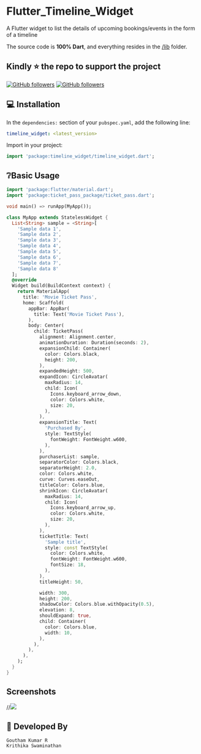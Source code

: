 # Flutter_Timeline_Widget


A Flutter widget to list the details of upcoming bookings/events in the form of a timeline

The source code is **100% Dart**, and everything resides in the [/lib](https://github.com/gouthamkumar253/flutter_timeline_widget) folder.

## Kindly :star: the repo to support the project
 [![GitHub followers](https://img.shields.io/github/followers/gouthamkumar253.svg?style=social&label=Follow)](https://github.com/gouthamkumar253)
 [![GitHub followers](https://img.shields.io/github/followers/ks-weasley.svg?style=social&label=Follow)](https://github.com/ks-weasley)

## 💻 Installation

In the `dependencies:` section of your `pubspec.yaml`, add the following line:

```yaml
timeline_widget: <latest_version>
```

Import in your project:
```dart
import 'package:timeline_widget/timeline_widget.dart';
```

## ❔Basic Usage
```dart
import 'package:flutter/material.dart';
import 'package:ticket_pass_package/ticket_pass.dart';

void main() => runApp(MyApp());

class MyApp extends StatelessWidget {
  List<String> sample = <String>[
    'Sample data 1',
    'Sample data 2',
    'Sample data 3',
    'Sample data 4',
    'Sample data 5',
    'Sample data 6',
    'Sample data 7',
    'Sample data 8'
  ];
  @override
  Widget build(BuildContext context) {
    return MaterialApp(
      title: 'Movie Ticket Pass',
      home: Scaffold(
        appBar: AppBar(
          title: Text('Movie Ticket Pass'),
        ),
        body: Center(
          child: TicketPass(
            alignment: Alignment.center,
            animationDuration: Duration(seconds: 2),
            expansionChild: Container(
              color: Colors.black,
              height: 200,
            ),
            expandedHeight: 500,
            expandIcon: CircleAvatar(
              maxRadius: 14,
              child: Icon(
                Icons.keyboard_arrow_down,
                color: Colors.white,
                size: 20,
              ),
            ),
            expansionTitle: Text(
              'Purchased By',
              style: TextStyle(
                fontWeight: FontWeight.w600,
              ),
            ),
            purchaserList: sample,
            separatorColor: Colors.black,
            separatorHeight: 2.0,
            color: Colors.white,
            curve: Curves.easeOut,
            titleColor: Colors.blue,
            shrinkIcon: CircleAvatar(
              maxRadius: 14,
              child: Icon(
                Icons.keyboard_arrow_up,
                color: Colors.white,
                size: 20,
              ),
            ),
            ticketTitle: Text(
              'Sample title',
              style: const TextStyle(
                color: Colors.white,
                fontWeight: FontWeight.w600,
                fontSize: 18,
              ),
            ),
            titleHeight: 50,

            width: 300,
            height: 200,
            shadowColor: Colors.blue.withOpacity(0.5),
            elevation: 8,
            shouldExpand: true,
            child: Container(
              color: Colors.blue,
              width: 10,
            ),
          ),
        ),
      ),
    );
  }
}
```
## Screenshots
//![](ticket_pass.gif)

## 👨 Developed By

```
Goutham Kumar R
Krithika Swaminathan
```


